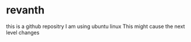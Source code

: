 # revanth
this is a github repositry
I am using ubuntu linux
This might cause the next level changes
